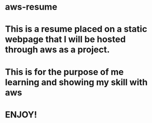 # aws-resume
# This is a resume placed on a static webpage that I will be hosted through aws as a project.
# This is for the purpose of me learning and showing my skill with aws
# ENJOY!
